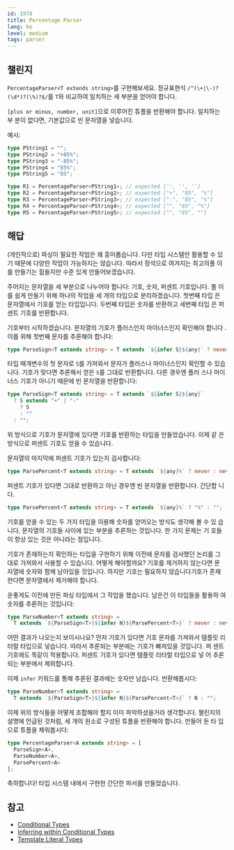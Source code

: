 ```yaml
---
id: 1978
title: Percentage Parser
lang: ko
level: medium
tags: parser
---
```


## 챌린지

`PercentageParser<T extends string>`를 구현해보세요. 정규표현식
`/^(\+|\-)?(\d*)?(\%)?$/`를 `T`와 비교하여 일치하는 세 부분을 얻어야 합니다.

`[plus or minus, number, unit]`으로 이루어진 튜플을 반환해야 합니다. 일치하는 부
분이 없다면, 기본값으로 빈 문자열을 넣습니다.

예시:

```typescript
type PString1 = "";
type PString2 = "+85%";
type PString3 = "-85%";
type PString4 = "85%";
type PString5 = "85";

type R1 = PercentageParser<PString1>; // expected ['', '', '']
type R2 = PercentageParser<PString2>; // expected ["+", "85", "%"]
type R3 = PercentageParser<PString3>; // expected ["-", "85", "%"]
type R4 = PercentageParser<PString4>; // expected ["", "85", "%"]
type R5 = PercentageParser<PString5>; // expected ["", "85", ""]
```

## 해답

(개인적으로) 파싱이 필요한 작업은 꽤 흥미롭습니다. 다만 타입 시스템만 활용할 수
있기 때문에 다양한 작업이 가능하지는 않습니다. 따라서 정석으로 여겨지는 최고의풀
이를 만들기는 힘들지만 수준 있게 만들어보겠습니다.

주어지는 문자열을 세 부분으로 나누어야 합니다: 기호, 숫자, 퍼센트 기호입니다. 풀
이를 쉽게 만들기 위해 하나의 작업을 세 개의 타입으로 분리하겠습니다. 첫번째 타입
은 문자열에서 기호를 얻는 타입입니다. 두번째 타입은 숫자를 반환하고 세번째 타입
은 퍼센트 기호를 반환합니다.

기호부터 시작하겠습니다. 문자열의 기호가 플러스인지 마이너스인지 확인해야 합니다
. 이를 위해 첫번째 문자를 추론해야 합니다:

```typescript
type ParseSign<T extends string> = T extends `${infer S}${any}` ? never : never;
```

타입 매개변수의 첫 문자로 `S`를 가져와서 문자가 플러스나 마이너스인지 확인할 수
있습니다. 기호가 맞다면 추론해서 얻은 `S`를 그대로 반환합니다. 다른 경우엔 플러
스나 마이너스 기호가 아니기 때문에 빈 문자열을 반환합니다:

```typescript
type ParseSign<T extends string> = T extends `${infer S}${any}`
  ? S extends "+" | "-"
    ? S
    : ""
  : "";
```

위 방식으로 기호가 문자열에 있다면 기호를 반환하는 타입을 만들었습니다. 이제 같
은 방식으로 퍼센트 기호도 얻을 수 있습니다.

문자열의 마지막에 퍼센트 기호가 있는지 검사합니다:

```typescript
type ParsePercent<T extends string> = T extends `${any}%` ? never : never;
```

퍼센트 기호가 있다면 그대로 반환하고 아닌 경우엔 빈 문자열을 반환합니다. 간단합
니다.

```typescript
type ParsePercent<T extends string> = T extends `${any}%` ? "%" : "";
```

기호를 얻을 수 있는 두 가지 타입을 이용해 숫자를 얻어오는 방식도 생각해 볼 수 있
습니다. 문자열의 기호들 사이에 있는 부분을 추론하는 것입니다. 한 가지 문제는 기
호들이 항상 있는 것은 아니라는 점입니다.

기호가 존재하는지 확인하는 타입을 구현하기 위해 이전에 문자를 검사했던 논리를 그
대로 가져와서 사용할 수 있습니다. 어떻게 해야할까요? 기호를 제거하지 않는다면 문
자열에 숫자와 함께 남아있을 것입니다. 하지만 기호는 필요하지 않습니다기호가 존재
한다면 문자열에서 제거해야 합니다.

운좋게도 이전에 만든 파싱 타입에서 그 작업을 했습니다. 남은건 이 타입들을 활용하
여 숫자를 추론하는 것입니다:

```typescript
type ParseNumber<T extends string> =
  T extends `${ParseSign<T>}${infer N}${ParsePercent<T>}` ? never : never;
```

어떤 결과가 나오는지 보이시나요? 먼저 기호가 있다면 기호 문자를 가져와서 템플릿
리터럴 타입으로 넣습니다. 따라서 추론되는 부분에는 기호가 빠져있을 것입니다. 퍼
센트 기호에도 똑같이 적용합니다. 퍼센트 기호가 있다면 템플릿 리터럴 타입으로 넣
어 추론되는 부분에서 제외합니다.

이제 `infer` 키워드를 통해 추론된 결과에는 숫자만 남습니다. 반환해봅시다:

```typescript
type ParseNumber<T extends string> =
  T extends `${ParseSign<T>}${infer N}${ParsePercent<T>}` ? N : "";
```

이제 위의 방식들을 어떻게 조합해야 할지 이미 파악하셨을거라 생각합니다. 챌린지의
설명에 언급된 것처럼, 세 개의 원소로 구성된 튜플을 반환해야 합니다. 만들어 둔 타
입으로 튜플을 채워봅시다:

```typescript
type PercentageParser<A extends string> = [
  ParseSign<A>,
  ParseNumber<A>,
  ParsePercent<A>
];
```

축하합니다! 타입 시스템 내에서 구현한 간단한 파서를 만들었습니다.

## 참고

- [Conditional Types](https://www.typescriptlang.org/docs/handbook/2/conditional-types.html)
- [Inferring within Conditional Types](https://www.typescriptlang.org/docs/handbook/2/conditional-types.html#inferring-within-conditional-types)
- [Template Literal Types](https://www.typescriptlang.org/docs/handbook/release-notes/typescript-4-1.html#template-literal-types)
